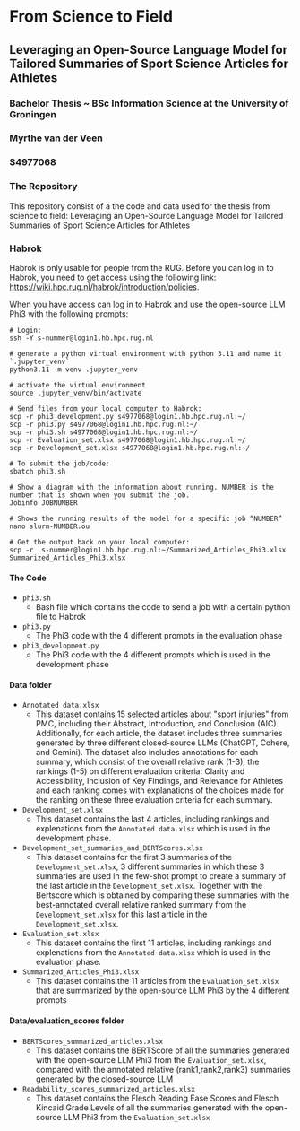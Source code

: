 # From Science to Field

## Leveraging an Open-Source Language Model for Tailored Summaries of Sport Science Articles for Athletes

### Bachelor Thesis ~ BSc Information Science at the University of Groningen
### Myrthe van der Veen 
### S4977068

### The Repository
This repository consist of a the code and data used for the thesis from science to field: Leveraging an Open-Source Language Model for Tailored Summaries of Sport Science Articles for Athletes

### Habrok

Habrok is only usable for people from the RUG. 
Before you can log in to Habrok, you need to get access using the following link: https://wiki.hpc.rug.nl/habrok/introduction/policies.

When you have access can log in to Habrok and use the open-source LLM Phi3 with the following prompts:

```
# Login:
ssh -Y s-nummer@login1.hb.hpc.rug.nl

# generate a python virtual environment with python 3.11 and name it `.jupyter_venv`
python3.11 -m venv .jupyter_venv

# activate the virtual environment
source .jupyter_venv/bin/activate

# Send files from your local computer to Habrok:
scp -r phi3_development.py s4977068@login1.hb.hpc.rug.nl:~/
scp -r phi3.py s4977068@login1.hb.hpc.rug.nl:~/
scp -r phi3.sh s4977068@login1.hb.hpc.rug.nl:~/
scp -r Evaluation_set.xlsx s4977068@login1.hb.hpc.rug.nl:~/
scp -r Development_set.xlsx s4977068@login1.hb.hpc.rug.nl:~/

# To submit the job/code:
sbatch phi3.sh

# Show a diagram with the information about running. NUMBER is the number that is shown when you submit the job.
Jobinfo JOBNUMBER

# Shows the running results of the model for a specific job “NUMBER”
nano slurm-NUMBER.ou

# Get the output back on your local computer:
scp -r  s-nummer@login1.hb.hpc.rug.nl:~/Summarized_Articles_Phi3.xlsx Summarized_Articles_Phi3.xlsx
``` 
#### The Code

-  ```phi3.sh```
    - Bash file which contains the code to send a job with a certain python file to Habrok
-  ```phi3.py```
    - The Phi3 code with the 4 different prompts in the evaluation phase
-  ```phi3_development.py```
    - The Phi3 code with the 4 different prompts which is used in the development phase


#### Data folder
- ```Annotated data.xlsx```
    - This dataset contains 15 selected articles about "sport injuries" from PMC, including their Abstract, Introduction, and Conclusion (AIC). Additionally, for each article, the dataset includes three summaries generated by three different closed-source LLMs (ChatGPT, Cohere, and Gemini). The dataset also includes annotations for each summary, which consist of the overall relative rank (1-3), the rankings (1-5) on different evaluation criteria: Clarity and Accessibility, Inclusion of Key Findings, and Relevance for Athletes and each ranking comes with explanations of the choices made for the ranking on these three evaluation criteria for each summary.
- ```Development_set.xlsx```
    - This dataset contains the last 4 articles, including rankings and explenations from the ```Annotated data.xlsx``` which is used in the development phase. 
- ``` Development_set_summaries_and_BERTScores.xlsx ```
    - This dataset contains for the first 3 summaries of the  ```Development_set.xlsx```, 3 different summaries in which these 3 summaries are used in the few-shot prompt to create a summary of the last article in the ```Development_set.xlsx```. Together with the Bertscore which is obtained by comparing these summaries with the best-annotated overall relative ranked summary from the ```Development_set.xlsx``` for this last article in the ```Development_set.xlsx```. 
- ```Evaluation_set.xlsx```
    - This dataset contains the first 11 articles, including rankings and explenations from the ```Annotated data.xlsx``` which is used in the evaluation phase. 
- ```Summarized_Articles_Phi3.xlsx```
    - This dataset contains the 11 articles from the ```Evaluation_set.xlsx``` that are summarized by the open-source LLM Phi3 by the 4 different prompts
 
#### Data/evaluation_scores folder

- ```BERTScores_summarized_articles.xlsx```
    - This dataset contains the BERTScore of all the summaries generated with the open-source LLM Phi3 from the ```Evaluation_set.xlsx```, compared with the annotated relative (rank1,rank2,rank3) summaries generated by the closed-source LLM
- ```Readability_scores_summarized_articles.xlsx```
    - This dataset contains the Flesch Reading Ease Scores and Flesch Kincaid Grade Levels of all the summaries generated with the open-source LLM Phi3 from the ```Evaluation_set.xlsx```
